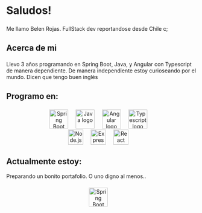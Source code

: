 <h1 align="left">Saludos!</h1>

###

<p align="left">Me llamo Belen Rojas. FullStack dev reportandose desde Chile c;</p>

###

<h2 align="left">Acerca de mi</h2>

###

<p align="left">Llevo 3 años programando en Spring Boot, Java, y Angular con Typescript de manera dependiente. De manera independiente estoy curioseando por el mundo. Dicen que tengo buen inglés</p>

###

<h2 align="left">Programo en:</h2>

###

<div align="center">
  <img src="https://img.icons8.com/?size=100&id=90519&format=png&color=000000" height="50" alt="Spring Boot logo"  />
  <img width="12" />
  <img src="https://img.icons8.com/?size=100&id=13679&format=png&color=000000" height="50" alt="Java logo"  />
  <img width="12" />
  <img src="https://img.icons8.com/?size=100&id=71257&format=png&color=000000" height="50" alt="Angular logo"  />
  <img width="12" />
  <img src="https://img.icons8.com/?size=100&id=nCj4PvnCO0tZ&format=png&color=000000" height="50" alt="Typescript logo"  />
  <img width="12" />
</div>
<div align="center">
  <img src="https://img.icons8.com/?size=100&id=hsPbhkOH4FMe&format=png&color=000000" height="40" alt="Node.js logo"  />
  <img width="12" />
  <img src="https://img.icons8.com/?size=100&id=kg46nzoJrmTR&format=png&color=000000" height="40" alt="Express logo"  />
  <img width="12" />
  <img src="https://img.icons8.com/?size=100&id=58811&format=png&color=000000" height="40" alt="React logo"  />
  <img width="12" />
</div>

###

<h2 align="left">Actualmente estoy:</h2>

<p align="left">Preparando un bonito portafolio. O uno digno al menos.. </p>

###

<div align="center">
  <img src="https://img.icons8.com/?size=100&id=90519&format=png&color=000000" height="50" alt="Spring Boot logo"  />
  <img width="12" />
</div>

###
